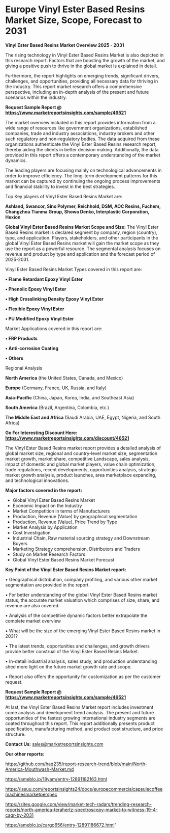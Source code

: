 # Europe Vinyl Ester Based Resins Market Size, Scope, Forecast to 2031

<Strong> Vinyl Ester Based Resins Market Overview 2025 - 2031</strong>

The rising technology in Vinyl Ester Based Resins Market is also depicted in this research report. Factors that are boosting the growth of the market, and giving a positive push to thrive in the global market is explained in detail.

Furthermore, the report highlights on emerging trends, significant drivers, challenges, and opportunities, providing all necessary data for thriving in the industry. This report market research offers a comprehensive perspective, including an in-depth analysis of the present and future scenarios within the industry.

<strong>Request Sample Report @ <a href=https://www.marketreportsinsights.com/sample/46521>https://www.marketreportsinsights.com/sample/46521</a></strong>

The market overview included in this report provides information from a wide range of resources like government organizations, established companies, trade and industry associations, industry brokers and other such regulatory and non-regulatory bodies. The data acquired from these organizations authenticate the Vinyl Ester Based Resins research report, thereby aiding the clients in better decision making. Additionally, the data provided in this report offers a contemporary understanding of the market dynamics.

The leading players are focusing mainly on technological advancements in order to improve efficiency. The long-term development patterns for this market can be captured by continuing the ongoing process improvements and financial stability to invest in the best strategies.

Top Key players of Vinyl Ester Based Resins Market are:

<strong>Ashland, Swancor, Sino Polymer, Reichhold, DSM, AOC Resins, Fuchem, Changzhou Tianma Group, Showa Denko, Interplastic Corporation, Hexion</strong>

<strong><b>Global Vinyl Ester Based Resins Market Scope and Size:</b></strong>
The Vinyl Ester Based Resins market is declared segment by company, region (country), type, and application. Players, stakeholders, and other participants in the global Vinyl Ester Based Resins market will gain the market scope as they use the report as a powerful resource. The segmental analysis focuses on revenue and product by type and application and the forecast period of 2025-2031.

Vinyl Ester Based Resins Market Types covered in this report are:

<strong>•  Flame Retardant Epoxy Vinyl Ester

•  Phenolic Epoxy Vinyl Ester

•  High Crosslinking Density Epoxy Vinyl Ester

•  Flexible Epoxy Vinyl Ester

•  PU Modified Epoxy Vinyl Ester</strong>

Market Applications covered in this report are:

<strong>•  FRP Products

•  Anti-corrosion Coating

•  Others</strong> 

Regional Analysis

<strong>North America</strong> (the United States, Canada, and Mexico)

<strong>Europe</strong> (Germany, France, UK, Russia, and Italy)

<strong>Asia-Pacific</strong> (China, Japan, Korea, India, and Southeast Asia)

<strong>South America</strong> (Brazil, Argentina, Colombia, etc.)

<strong>The Middle East and Africa</strong> (Saudi Arabia, UAE, Egypt, Nigeria, and South Africa)

<strong>Go For Interesting Discount Here: <a href=https://www.marketreportsinsights.com/discount/46521>https://www.marketreportsinsights.com/discount/46521</a></strong>

The Vinyl Ester Based Resins market report provides a detailed analysis of global market size, regional and country-level market size, segmentation market growth, market share, competitive Landscape, sales analysis, impact of domestic and global market players, value chain optimization, trade regulations, recent developments, opportunities analysis, strategic market growth analysis, product launches, area marketplace expanding, and technological innovations.

<strong><b>Major factors covered in the report:</b></strong>
<ul>
  <li>Global Vinyl Ester Based Resins Market </li>
  <li>Economic Impact on the Industry</li>
  <li>Market Competition in terms of Manufacturers</li>
  <li>Production, Revenue (Value) by geographical segmentation</li>
  <li>Production, Revenue (Value), Price Trend by Type</li>
  <li>Market Analysis by Application</li>
  <li>Cost Investigation</li>
  <li>Industrial Chain, Raw material sourcing strategy and Downstream Buyers</li>
  <li>Marketing Strategy comprehension, Distributors and Traders</li>
  <li>Study on Market Research Factors</li>
  <li>Global Vinyl Ester Based Resins Market Forecast</li>
</ul>

<strong><b>Key Point of the Vinyl Ester Based Resins Market report:</b></strong>

• Geographical distribution, company profiling, and various other market segmentation are provided in the report.

• For better understanding of the global Vinyl Ester Based Resins market status, the accurate market valuation which comprises of size, share, and revenue are also covered.

• Analysis of the competitive dynamic factors better extrapolate the complete market overview

• What will be the size of the emerging Vinyl Ester Based Resins market in 2031?

• The latest trends, opportunities and challenges, and growth drivers provide better construal of the Vinyl Ester Based Resins Market.

• In-detail industrial analysis, sales study, and production understanding shed more light on the future market growth rate and scope.

• Report also offers the opportunity for customization as per the customer request.

<strong>Request Sample Report @ <a href=https://www.marketreportsinsights.com/sample/46521>https://www.marketreportsinsights.com/sample/46521</a></strong>

At last, the Vinyl Ester Based Resins Market report includes investment come analysis and development trend analysis. The present and future opportunities of the fastest growing international industry segments are coated throughout this report. This report additionally presents product specification, manufacturing method, and product cost structure, and price structure.

<strong>Contact Us:</strong>
sales@marketreportsinsights.com

<strong>Our other reports:</strong>

<a href=https://github.com/haq235/report-research-trend/blob/main/North-America-Mouthwash-Market.md>https://github.com/haq235/report-research-trend/blob/main/North-America-Mouthwash-Market.md</a>

<a href=https://ameblo.jp/18yam/entry-12891182163.html>https://ameblo.jp/18yam/entry-12891182163.html</a>

<a href=https://issuu.com/reportsinsights24/docs/europecommercialcapsulecoffeemachinesmarketperspec>https://issuu.com/reportsinsights24/docs/europecommercialcapsulecoffeemachinesmarketperspec</a>

<a href=https://sites.google.com/view/market-tech-radars/trending-research-reports/north-america-terahertz-spectroscopy-market-to-witness-19-4-cagr-by-2031>https://sites.google.com/view/market-tech-radars/trending-research-reports/north-america-terahertz-spectroscopy-market-to-witness-19-4-cagr-by-2031</a>

<a href=https://ameblo.jp/cargo656/entry-12891186672.html>https://ameblo.jp/cargo656/entry-12891186672.html</a>"

